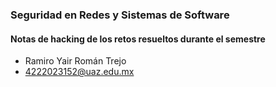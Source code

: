 ### Seguridad en Redes y Sistemas de Software
#### Notas de hacking de los retos resueltos durante el semestre
- Ramiro Yair Román Trejo
- 4222023152@uaz.edu.mx

